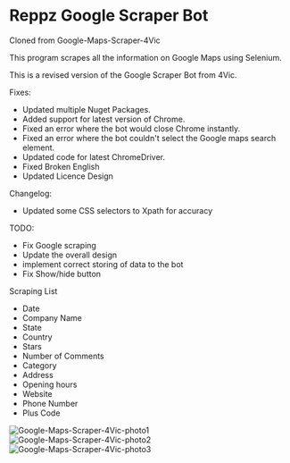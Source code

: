 # Reppz Google Scraper Bot
Cloned from Google-Maps-Scraper-4Vic

This program scrapes all the information on Google Maps using Selenium.

This is a revised version of the Google Scraper Bot from 4Vic.

Fixes:
- Updated multiple Nuget Packages.
- Added support for latest version of Chrome.
- Fixed an error where the bot would close Chrome instantly.
- Fixed an error where the bot couldn't select the Google maps search element.
- Updated code for latest ChromeDriver.
- Fixed Broken English
- Updated Licence Design

Changelog:
- Updated some CSS selectors to Xpath for accuracy


TODO:
- Fix Google scraping
- Update the overall design
- implement correct storing of data to the bot
- Fix Show/hide button


Scraping List

- Date
- Company Name
- State
- Country
- Stars
- Number of Comments
- Category
- Address
- Opening hours
- Website
- Phone Number
- Plus Code



![Google-Maps-Scraper-4Vic-photo1](https://user-images.githubusercontent.com/40694758/196509365-1bdb1358-f9a3-40ca-8f7c-85c1e07e0a67.png)
![Google-Maps-Scraper-4Vic-photo2](https://user-images.githubusercontent.com/40694758/196509408-3dbbbd5e-8ff9-4215-b560-8c7839967da0.png)
![Google-Maps-Scraper-4Vic-photo3](https://user-images.githubusercontent.com/40694758/196509428-05094dc9-ac0a-41cc-bb17-3b1ffc2400f4.png)

